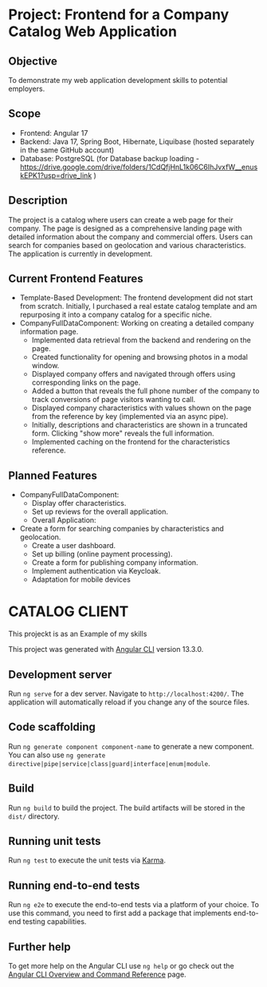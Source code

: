 
# Project: Frontend for a Company Catalog Web Application

## Objective
To demonstrate my web application development skills to potential employers.

## Scope
- Frontend: Angular 17
- Backend: Java 17, Spring Boot, Hibernate, Liquibase (hosted separately in the same GitHub account)
- Database: PostgreSQL (for Database backup loading - https://drive.google.com/drive/folders/1CdQfjHnL1k06C6IhJvxfW__enuskEPK1?usp=drive_link )

## Description
The project is a catalog where users can create a web page for their company. The page is designed as a comprehensive landing page with detailed information about the company and commercial offers. Users can search for companies based on geolocation and various characteristics. The application is currently in development.

## Current Frontend Features
- Template-Based Development: The frontend development did not start from scratch. Initially, I purchased a real estate catalog template and am repurposing it into a company catalog for a specific niche.
- CompanyFullDataComponent: Working on creating a detailed company information page.
    - Implemented data retrieval from the backend and rendering on the page.
    - Created functionality for opening and browsing photos in a modal window.
    - Displayed company offers and navigated through offers using corresponding links on the page.
    - Added a button that reveals the full phone number of the company to track conversions of page visitors wanting to call.
    - Displayed company characteristics with values shown on the page from the reference by key (implemented via an async pipe).
    - Initially, descriptions and characteristics are shown in a truncated form. Clicking "show more" reveals the full information.
    - Implemented caching on the frontend for the characteristics reference.

## Planned Features
- CompanyFullDataComponent:
    - Display offer characteristics.
    - Set up reviews for the overall application.
    - Overall Application:
- Create a form for searching companies by characteristics and geolocation.
    - Create a user dashboard.
    - Set up billing (online payment processing).
    - Create a form for publishing company information.
    - Implement authentication via Keycloak.
    - Adaptation for mobile devices



#
#
#
#
#
#
#

# CATALOG CLIENT

This projeckt is as an Example of my skills

This project was generated with [Angular CLI](https://github.com/angular/angular-cli) version 13.3.0.

## Development server

Run `ng serve` for a dev server. Navigate to `http://localhost:4200/`. The application will automatically reload if you change any of the source files.

## Code scaffolding

Run `ng generate component component-name` to generate a new component. You can also use `ng generate directive|pipe|service|class|guard|interface|enum|module`.

## Build

Run `ng build` to build the project. The build artifacts will be stored in the `dist/` directory.

## Running unit tests

Run `ng test` to execute the unit tests via [Karma](https://karma-runner.github.io).

## Running end-to-end tests

Run `ng e2e` to execute the end-to-end tests via a platform of your choice. To use this command, you need to first add a package that implements end-to-end testing capabilities.

## Further help

To get more help on the Angular CLI use `ng help` or go check out the [Angular CLI Overview and Command Reference](https://angular.io/cli) page.
